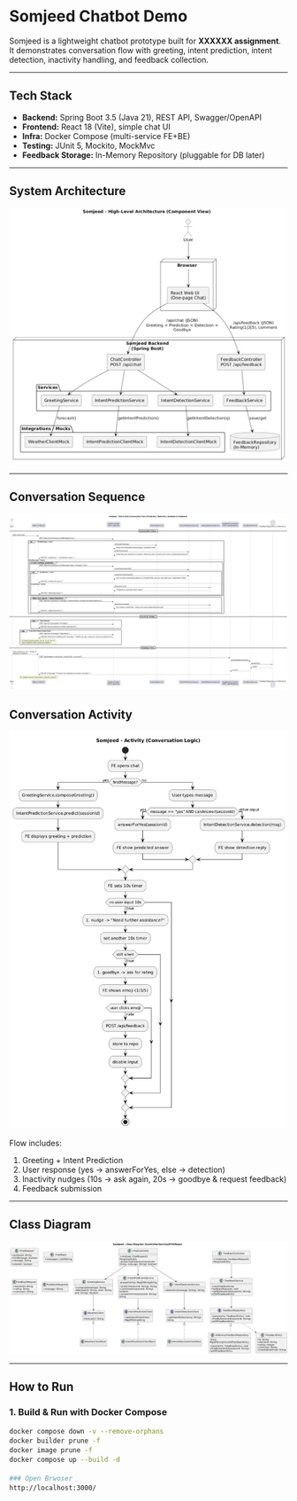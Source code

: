# Somjeed Chatbot Demo

Somjeed is a lightweight chatbot prototype built for **XXXXXX assignment**.  
It demonstrates conversation flow with greeting, intent prediction, intent detection, inactivity handling, and feedback collection.

---

## Tech Stack
- **Backend:** Spring Boot 3.5 (Java 21), REST API, Swagger/OpenAPI
- **Frontend:** React 18 (Vite), simple chat UI
- **Infra:** Docker Compose (multi-service FE+BE)
- **Testing:** JUnit 5, Mockito, MockMvc
- **Feedback Storage:** In-Memory Repository (pluggable for DB later)

---

## System Architecture
![High-Level Architecture](/docs/diagrams/architecture.png)

---

## Conversation Sequence
![Conversation Flow](/docs/diagrams/sequence.png)

## Conversation Activity
![Conversation Flow](/docs/diagrams/activity.png)

Flow includes:
1. Greeting + Intent Prediction
2. User response (yes → answerForYes, else → detection)
3. Inactivity nudges (10s → ask again, 20s → goodbye & request feedback)
4. Feedback submission

---

## Class Diagram
![Class Diagram](/docs/diagrams/class-diagram.png)

---

## How to Run

### 1. Build & Run with Docker Compose
```bash
docker compose down -v --remove-orphans
docker builder prune -f
docker image prune -f
docker compose up --build -d

### Open Brwoser
http://localhost:3000/